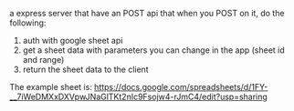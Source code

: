 a express server that have an POST api that when you POST on it, do the following:

1. auth with google sheet api
2. get a sheet data with parameters you can change in the app (sheet id and range)
3. return the sheet data to the client

The example sheet is: https://docs.google.com/spreadsheets/d/1FY-__7iWeDMXxDXVpwJNaGlTKt2nIc9Fsojw4-rJmC4/edit?usp=sharing